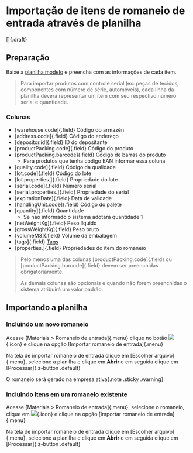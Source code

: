 # Importação de itens de romaneio de entrada através de planilha

[]{.draft}

## Preparação 

Baixe a [planilha modelo](incomingListOpImport.xlsx) e preencha com as informações de cada item.

>Para importar produtos com controle serial (ex: peças de tecidos, componentes com número de série, automóveis), cada linha da planilha deverá representar um item com seu respectivo número serial e quantidade.

### Colunas

* [warehouse.code]{.field} Código do armazén
* [address.code]{.field} Código do endereço
* [depositor.id]{.field} ID do depositante
* [productPacking.code]{.field} Código do produto
* [productPacking.barcode]{.field} Código de barras do produto
    * Para produtos que tenha código EAN informar essa coluna
* [quality.code]{.field} Código da qualidade
* [lot.code]{.field} Código do lote
* [lot.properties.<prop>]{.field} Propriedade do lote
* [serial.code]{.field} Número serial
* [serial.properties.<prop>]{.field} Propriedade do serial
* [expirationDate]{.field} Data de validade
* [handlingUnit.code]{.field} Código do palete
* [quantity]{.field} Quantidade
    * Se não informado o sistema adotará quantidade 1
* [netWeightKg]{.field} Peso líquido
* [grossWeightKg]{.field} Peso bruto
* [volumeM3]{.field} Volume da embalagem
* [tags]{.field} [Tags](/tags.md)
* [properties.<prop>]{.field} Propriedades do item do romaneio

>Pelo menos uma das colunas [productPacking.code]{.field} ou [productPacking.barcode]{.field} devem ser preenchidas obrigatoriamente. 
>
>As demais colunas são opcionais e quando não forem preenchidas o sistema atribuirá um valor padrão.

## Importando a planilha

### Incluindo um novo romaneio

Acesse [Materiais > Romaneio de entrada]{.menu} clique no botão ![](https://static.zenerp.app.br/icons/action-more-toolbar.svg){.icon} e clique na opção [Importar romaneio de entrada]{.menu}

Na tela de importar romaneio de entrada clique em [Escolher arquivo]{.menu}, selecione a planilha e clique em **Abrir** e em seguida clique em [Processar]{.z-button .default}

O romaneio será gerado na empresa ativa{.note .sticky .warning}

### Incluindo itens em um romaneio existente

Acesse [Materiais > Romaneio de entrada]{.menu}, selecione o romaneio, clique em ![](https://static.zenerp.app.br/icons/action-next.svg){.icon} e clique na opção [Importar romaneio de entrada]{.menu}

Na tela de importar romaneio de entrada clique em [Escolher arquivo]{.menu}, selecione a planilha e clique em **Abrir** e em seguida clique em [Processar]{.z-button .default}